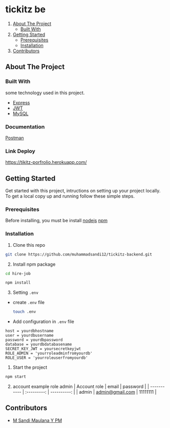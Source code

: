 # tickitz be

<!-- NAVIGATION -->
<ol>
    <li>
      <a href="#about-the-project">About The Project</a>
      <ul>
        <li><a href="#built-with">Built With</a></li>
      </ul>
    </li>
    <li>
      <a href="#getting-started">Getting Started</a>
      <ul>
        <li><a href="#prerequisites">Prerequisites</a></li>
        <li><a href="#installation">Installation</a></li>
      </ul>
    </li>
    <li><a href="#contributors">Contributors</a></li>
  </ol>

<!-- ABOUT THE PROJECT -->

## About The Project

### Built With

some technology used in this project.

- [Express](https://expressjs.com)
- [JWT](https://jwt.io)
- [MySQL](https://mysql.com)


### Documentation

[Postman](https://documenter.getpostman.com/view/21564581/UzBtkNs4)

### Link Deploy
<a>https://tikitz-porfrolio.herokuapp.com/</a> 
<!-- GETTING STARTED -->

## Getting Started

Get started with this project, intructions on setting up your project locally.
To get a local copy up and running follow these simple steps.

### Prerequisites

Before installing, you must be install [nodejs](https://nodejs.org) [npm](https://docs.npmjs.com/downloading-and-installing-node-js-and-npm)

### Installation

1. Clone this repo

```sh
git clone https://github.com/muhammadsandi12/tickitz-backend.git
```
2. Install npm package

```sh
cd hire-job
```
```sh
npm install
```

3. Setting `.env`

- create `.env` file

  ```sh
  touch .env
  ```

- Add configuration in `.env` file

```
host = yourdbhostname
user = yourdbusername
password = yourdbpassword
database = yourdbdatabasename
SECRET_KEY_JWT = yoursecretkeyjwt
ROLE_ADMIN = 'yourroleadminfromyourdb'
ROLE_USER = 'yourroleuserfromyourdb'
```


1. Start the project

```sh
npm start
```

2. account example role admin
| Account role  | email | password |
| ----------- | :---------: | ----------: |
| admin | admin@gmail.com | 11111111 |


<!-- Contributors -->

## Contributors

- [M Sandi Maulana Y PM](https://github.com/muhammadsandi12)



